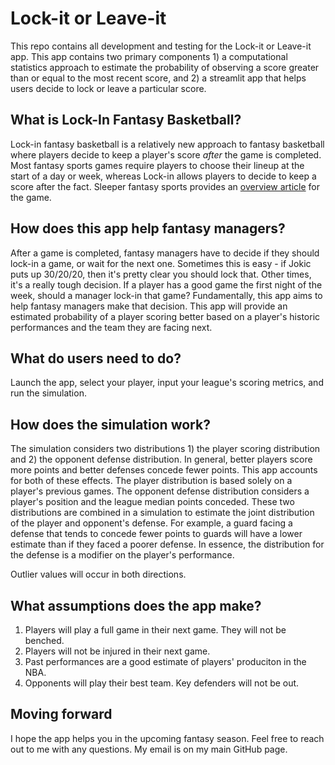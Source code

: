 # Lock-it or Leave-it

This repo contains all development and testing for the Lock-it or Leave-it app. This app contains two primary components 1) a computational statistics approach to estimate the probability of observing a score greater than or equal to the most recent score, and 2) a streamlit app that helps users decide to lock or leave a particular score.

## What is Lock-In Fantasy Basketball?

Lock-in fantasy basketball is a relatively new approach to fantasy basketball where players decide to keep a player's score *after* the game is completed. Most fantasy sports games require players to choose their lineup at the start of a day or week, whereas Lock-in allows players to decide to keep a score after the fact. Sleeper fantasy sports provides an [overview article](https://support.sleeper.com/en/articles/6522833-lock-in-mode-details) for the game.

## How does this app help fantasy managers?

After a game is completed, fantasy managers have to decide if they should lock-in a game, or wait for the next one. Sometimes this is easy - if Jokic puts up 30/20/20, then it's pretty clear you should lock that. Other times, it's a really tough decision. If a player has a good game the first night of the week, should a manager lock-in that game? Fundamentally, this app aims to help fantasy managers make that decision. This app will provide an estimated probability of a player scoring better based on a player's historic performances and the team they are facing next.

## What do users need to do?

Launch the app, select your player, input your league's scoring metrics, and run the simulation. 

## How does the simulation work?

The simulation considers two distributions 1) the player scoring distribution and 2) the opponent defense distribution. In general, better players score more points and better defenses concede fewer points. This app accounts for both of these effects. The player distribution is based solely on a player's previous games. The opponent defense distribution considers a player's position and the league median points conceded. These two distributions are combined in a simulation to estimate the joint distribution of the player and opponent's defense. For example, a guard facing a defense that tends to concede fewer points to guards will have a lower estimate than if they faced a poorer defense.  In essence, the distribution for the defense is a modifier on the player's performance.

Outlier values will occur in both directions.

## What assumptions does the app make?

1) Players will play a full game in their next game. They will not be benched.
2) Players will not be injured in their next game.
3) Past performances are a good estimate of players' produciton in the NBA.
4) Opponents will play their best team. Key defenders will not be out.

## Moving forward

I hope the app helps you in the upcoming fantasy season. Feel free to reach out to me with any questions. My email is on my main GitHub page.
